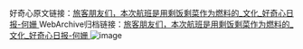 好奇心原文链接：[旅客朋友们，本次航班是用剩饭剩菜作为燃料的_文化_好奇心日报-何姗 ](https://www.qdaily.com/articles/11560.html)
WebArchive归档链接：[旅客朋友们，本次航班是用剩饭剩菜作为燃料的_文化_好奇心日报-何姗 ](http://web.archive.org/web/20190623170732/https://www.qdaily.com/articles/11560.html)
![image](http://ww3.sinaimg.cn/large/007d5XDply1g3wac4p5d0j30u03547wh)
